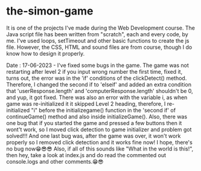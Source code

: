 # the-simon-game
It is one of the projects I've made during the Web Development course. 
The Java script file has been written from "scratch", each and every code, by me. I've used loops, setTimeout and other basic functions to create the js file. 
However,  the CSS, HTML and sound files are from course, though I do know how to design it properly.

Date : 17-06-2023 - I've fixed some bugs in the game. The game was not restarting after level 2 if you input wrong number the first time, fixed it, turns out, the error was in the 'if' conditions of the clickDetect() method. Therefore, I changed the second if to 'elseif' and added an extra condition that 'userResponse.length' and 'computerResponse.length' shouldn't be 0, and yup, it got fixed.
There was also an error with the variable i, as when game was re-initialized it it skipped Level 2 heading, therefore, I re-initialized "i" before the initializegame() function in the 'second if' of continueGame() method and also inside initializeGame().
Also, there was one bug that if you started the game and pressed a few buttons then it wont't work, so I moved click detection to game initializer and problem got solved!!!
And one last bug was, after the game was over, it won't work properly so I removed click detection and it works fine now! I hope, there's no bug now😁😎😎
Also, if all of this sounds like "What in the world is this!",  then hey, take a look at index.js and do read the commented out console.logs and other comments.😁😎
